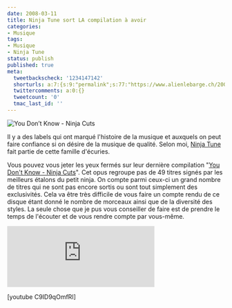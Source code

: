 ```yaml
---
date: 2008-03-11
title: Ninja Tune sort LA compilation à avoir
categories:
- Musique
tags:
- Musique
- Ninja Tune
status: publish
published: true
meta:
  tweetbackscheck: '1234147142'
  shorturls: a:7:{s:9:"permalink";s:77:"https://www.alienlebarge.ch/2008/03/11/ninja-tune-sort-la-compilation-a-avoir/";s:7:"tinyurl";s:25:"https://tinyurl.com/d3dfcs";s:4:"isgd";s:17:"https://is.gd/iufj";s:5:"bitly";s:18:"https://bit.ly/FwuD";s:5:"snipr";s:22:"https://snipr.com/bcm4b";s:5:"snurl";s:22:"https://snurl.com/bcm4b";s:7:"snipurl";s:24:"https://snipurl.com/bcm4b";}
  twittercomments: a:0:{}
  tweetcount: '0'
  tmac_last_id: ''
---
```

<img src="https://dlgjp9x71cipk.cloudfront.net/2008/03/youdontknow.png" alt="You Don’t Know - Ninja Cuts" />

Il y a des labels qui ont marqué l'histoire de la musique et auxquels on peut faire confiance si on désire de la musique de qualité. Selon moi, <a href="https://ninjatune.net/" title="Le site de Ninja Tune">Ninja Tune</a> fait partie de cette famille d'écuries.

Vous pouvez vous jeter les yeux fermés sur leur dernière compilation "<a href="https://www.ninjatune.net/ninja/release.php?id=1347" title="La page de la compilation">You Don't Know - Ninja Cuts</a>". Cet opus regroupe pas de 49 titres signés par les meilleurs étalons du petit ninja. On compte parmi ceux-ci un grand nombre de titres qui ne sont pas encore sortis ou sont tout simplement des exclusivités.
Cela va être très difficile de vous faire un compte rendu de ce disque étant donné le nombre de morceaux ainsi que de la diversité des styles. La seule chose que je pus vous conseiller de faire est de prendre le temps de l'écouter et de vous rendre compte par vous-même.

<!--more-->

<iframe src="https://www.bleep.com/player/?/ZENDL150/123956/maxiplus/FFFFFF/FF3333/3333FF" name="bleepPlayer" id="bleepPlayer" frameborder="0" height="141" scrolling="no" width="341"></iframe>

[youtube C9ID9qOmfRI]
